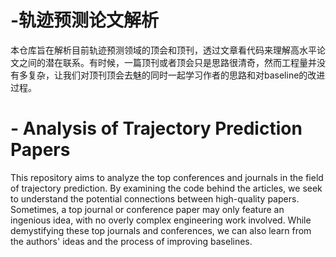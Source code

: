# -轨迹预测论文解析
本仓库旨在解析目前轨迹预测领域的顶会和顶刊，透过文章看代码来理解高水平论文之间的潜在联系。有时候，一篇顶刊或者顶会只是思路很清奇，然而工程量并没有多复杂，让我们对顶刊顶会去魅的同时一起学习作者的思路和对baseline的改进过程。
# - Analysis of Trajectory Prediction Papers
This repository aims to analyze the top conferences and journals in the field of trajectory prediction. By examining the code behind the articles, we seek to understand the potential connections between high-quality papers. Sometimes, a top journal or conference paper may only feature an ingenious idea, with no overly complex engineering work involved. While demystifying these top journals and conferences, we can also learn from the authors' ideas and the process of improving baselines.
